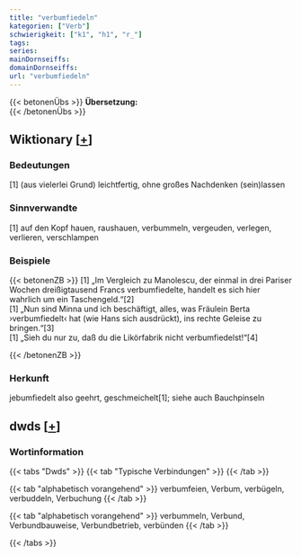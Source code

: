 ```yaml
---
title: "verbumfiedeln"
kategorien: ["Verb"]
schwierigkeit: ["k1", "h1", "r_"]
tags:
series:
mainDornseiffs:
domainDornseiffs:
url: "verbumfiedeln"
---
```


{{< betonenÜbs >}}
**Übersetzung:**  
{{< /betonenÜbs >}}

## Wiktionary [[+](https://de.wiktionary.org/wiki/verbumfiedeln)]

### Bedeutungen
[1] (aus vielerlei Grund) leichtfertig, ohne großes Nachdenken (sein)lassen  

### Sinnverwandte
[1] auf den Kopf hauen, raushauen, verbummeln, vergeuden, verlegen, verlieren, verschlampen  

### Beispiele
{{< betonenZB >}}
[1] „Im Vergleich zu Manolescu, der einmal in drei Pariser Wochen dreißigtausend Francs verbumfiedelte, handelt es sich hier wahrlich um ein Taschengeld.“[2]  
[1] „Nun sind Minna und ich beschäftigt, alles, was Fräulein Berta ›verbumfiedelt‹ hat (wie Hans sich ausdrückt), ins rechte Geleise zu bringen.“[3]  
[1] „Sieh du nur zu, daß du die Likörfabrik nicht verbumfiedelst!“[4]  

{{< /betonenZB >}}
### Herkunft
jebumfiedelt also geehrt, geschmeichelt[1]; siehe auch Bauchpinseln  



## dwds [[+](https://www.dwds.de/wb/verbumfiedeln)]

### Wortinformation
{{< tabs "Dwds" >}}
{{< tab "Typische Verbindungen" >}}
{{< /tab >}}

{{< tab "alphabetisch vorangehend" >}}
verbumfeien, Verbum, verbügeln, verbuddeln, Verbuchung
{{< /tab >}}

{{< tab "alphabetisch vorangehend" >}}
verbummeln, Verbund, Verbundbauweise, Verbundbetrieb, verbünden
{{< /tab >}}

{{< /tabs >}}

